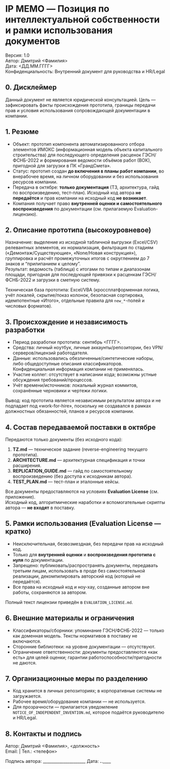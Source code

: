 # IP MEMO — Позиция по интеллектуальной собственности и рамки использования документов
Версия: 1.0  
Автор: Дмитрий <Фамилия>  
Дата: <ДД.ММ.ГГГГ>  
Конфиденциальность: Внутренний документ для руководства и HR/Legal

## 0. Дисклеймер
Данный документ не является юридической консультацией. Цель — зафиксировать факты происхождения прототипа, границы передачи прав и условия использования сопровождающей документации в компании.

## 1. Резюме
- Объект: прототип компонента автоматизированного отбора элементов ИМОКС (информационная модель объекта капитального строительства) для последующего определения расценок ГЭСН/ФСНБ-2022 и формирования ведомости объёмов работ (ВОК), пригодной для загрузки в ПК «ГрандСмета».
- Статус: прототип создан **до включения в планы работ компании**, во внерабочее время, на личном оборудовании и без использования ресурсов компании.
- Передача в октябре: **только документация** (ТЗ, архитектура, гайд по воспроизведению, тест-план). Исходный код автора **не передаётся** и прав компании на исходный код **не возникает**.
- Компания получает право **внутренней оценки и самостоятельного воспроизведения** по документации (см. прилагаемую Evaluation-лицензию).

## 2. Описание прототипа (высокоуровневое)
Назначение: выделение из исходной табличной выгрузки (Excel/CSV) релевантных элементов, их нормализация, фильтрация по стадиям («Демонтаж/Существующие», «None/Новая конструкция»), группировка и расчёт промежуточных итогов с округлением до 7 знаков и “прилипанием к целому”.  
Результат: ведомость (таблица) с итогами по типам и диапазонам площади, пригодная для последующей привязки к расценкам ГЭСН/ФСНБ-2022 и загрузки в сметную систему.

Техническая база прототипа: Excel/VBA (кроссплатформенная логика, учёт локалей, скрытие/показ колонок, безопасная сортировка, идемпотентные «Итого», отдельные правила для `new_*`-полей и числовых форматов).

## 3. Происхождение и независимость разработки
- Период разработки прототипа: сентябрь <ГГГГ>.
- Средства: личный ноутбук, личные аккаунты/репозитории, без VPN/серверов/лицензий работодателя.
- Данные: использовались обезличенные/синтетические наборы, либо общедоступные описания классификаторов. Конфиденциальная информация компании не применялась.
- Участие коллег: отсутствует в написании кода; возможны устные обсуждения требований/процессов.
- Учёт времени/источников: локальный журнал коммитов, сохранённые черновики и чертежи логики.

Вывод: код прототипа является независимым результатом автора и не подпадает под «work-for-hire», поскольку не создавался в рамках должностных обязанностей, планов и ресурсов компании.

## 4. Состав передаваемой поставки в октябре
Передаются только документы (без исходного кода):
1. **TZ.md** — техническое задание (reverse-engineering текущего прототипа).
2. **ARCHITECTURE.md** — архитектурная спецификация и точки расширения.
3. **REPLICATION_GUIDE.md** — гайд по самостоятельному воспроизведению (без доступа к исходникам автора).
4. **TEST_PLAN.md** — тест-план и эталонные кейсы.

Все документы предоставляются на условиях **Evaluation License** (см. приложение).  
Исходный код, алгоритмические наработки и вспомогательные скрипты автора — **не входят** в поставку.

## 5. Рамки использования (Evaluation License — кратко)
- Неисключительная, безвозмездная, без передачи прав на исходный код.
- Только для **внутренней оценки** и **воспроизведения прототипа с нуля** по документации.
- Запрещено: публиковать/распространять документы, передавать третьим лицам, использовать в проде без самостоятельной реализации, декомпилировать авторский код (который не передаётся).
- Все права на исходный код и ноу-хау, созданные автором вне работы, сохраняются за автором.

Полный текст лицензии приведён в `EVALUATION_LICENSE.md`.

## 6. Внешние материалы и ограничения
- Классификаторы/сборники: упоминание ГЭСН/ФСНБ-2022 — только как доменная модель. Тексты нормативов в поставку не включаются.
- Сторонние библиотеки: на уровне документации — отсутствуют.
- Ограничение ответственности: документы предоставляются «как есть» для целей оценки; гарантии работоспособности/пригодности не даются.

## 7. Организационные меры по разделению
- Код хранится в личных репозиториях; в корпоративные системы не загружается.
- Рабочее время/оборудование компании — не используется.
- Для прозрачности — прилагается уведомление `NOTICE_OF_INDEPENDENT_INVENTION.md`, которое подаётся руководителю и HR/Legal.

## 8. Контакты и подпись
Автор: Дмитрий <Фамилия>, <должность>  
Email: <email> | Тел.: <телефон>

Подпись автора: _____________________   Дата: __.__.____
